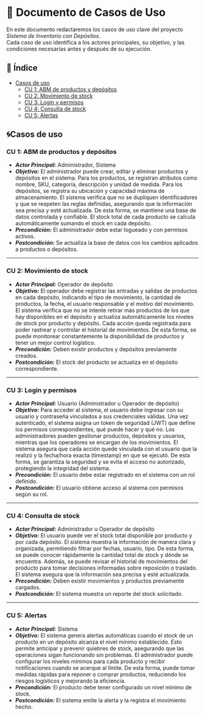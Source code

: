 # 📑 Documento de Casos de Uso  
En este documento redactaremos los casos de uso clave del proyecto *Sistema de Inventario con Depósitos*.  
Cada caso de uso identifica a los actores principales, su objetivo, y las condiciones necesarias antes y después de su ejecución.



## 📌 Índice

- [Casos de uso](#casos-de-uso)
  - [CU 1: ABM de productos y depósitos](#cu-1-abm-de-productos-y-depósitos)
  - [CU 2: Movimiento de stock](#cu-2-movimiento-de-stock)
  - [CU 3: Login y permisos](#cu-3-login-y-permisos)
  - [CU 4: Consulta de stock](#cu-4-consulta-de-stock)
  - [CU 5: Alertas](#cu-5-alertas)



## 🌀Casos de uso

### CU 1: ABM de productos y depósitos

- ***Actor Principal:*** Administrador, Sistema  
- ***Objetivo:*** El administrador puede crear, editar y eliminar productos y depósitos en el sistema. Para los productos, se registran atributos como nombre, SKU, categoría, descripción y unidad de medida. Para los depósitos, se registra su ubicación y capacidad máxima de almacenamiento. El sistema verifica que no se dupliquen identificadores y que se respeten las reglas definidas, asegurando que la información sea precisa y esté actualizada. De esta forma, se mantiene una base de datos controlada y confiable. El stock total de cada producto se calcula automáticamente sumando el stock en cada depósito.  
- ***Precondición:*** El administrador debe estar logueado y con permisos activos.  
- ***Postcondición:*** Se actualiza la base de datos con los cambios aplicados a productos o depósitos.  

---

### CU 2: Movimiento de stock

- ***Actor Principal:*** Operador de depósito  
- ***Objetivo:***  El operador debe registrar las entradas y salidas de productos en cada depósito, indicando el tipo de movimiento, la cantidad de productos, la fecha, el usuario responsable y el motivo del movimiento. El sistema verifica que no se intente retirar más productos de los que hay disponibles en el depósito y actualiza automáticamente los niveles de stock por producto y depósito. Cada acción queda registrada para poder rastrear y controlar el historial de movimientos. De esta forma, se puede monitorear constantemente la disponibilidad de productos y tener un mejor control logístico.  
- ***Precondición:*** Deben existir productos y depósitos previamente creados.  
- ***Postcondición:*** El stock del producto se actualiza en el depósito correspondiente.  

---

### CU 3: Login y permisos

- ***Actor Principal:*** Usuario (Administrador u Operador de depósito)  
- ***Objetivo:*** Para acceder al sistema, el usuario debe ingresar con su usuario y contraseña vinculados a sus credenciales válidas. Una vez autenticado, el sistema asigna un token de seguridad (JWT) que define los permisos correspondientes, qué puede hacer y qué no. Los administradores pueden gestionar productos, depósitos y usuarios, mientras que los operadores se encargan de los movimientos. El sistema asegura que cada acción quede vinculada con el usuario que la realizó y la fecha/hora exacta (timestamp) en que se ejecutó. De esta forma, se garantiza la seguridad y se evita el acceso no autorizado, protegiendo la integridad del sistema.  
- ***Precondición:*** El usuario debe estar registrado en el sistema con un rol definido.  
- ***Postcondición:*** El usuario obtiene acceso al sistema con permisos según su rol.  

---

### CU 4: Consulta de stock

- ***Actor Principal:*** Administrador u Operador de depósito  
- ***Objetivo:***  El usuario puede ver el stock total disponible por producto y por cada depósito. El sistema muestra la información de manera clara y organizada, permitiendo filtrar por fechas, usuario, tipo. De esta forma, se puede conocer rápidamente la cantidad total de stock y dónde se encuentra. Además, se puede revisar el historial de movimientos del producto para tomar decisiones informadas sobre reposición o traslado. El sistema asegura que la información sea precisa y esté actualizada.  
- ***Precondición:*** Deben existir movimientos y productos previamente cargados.  
- ***Postcondición:*** El sistema muestra un reporte del stock solicitado.  

---

### CU 5: Alertas

- ***Actor Principal:*** Sistema  
- ***Objetivo:*** El sistema genera alertas automáticas cuando el stock de un producto en un depósito alcanza el nivel mínimo establecido. Esto permite anticipar y prevenir quiebres de stock, asegurando que las operaciones sigan funcionando sin problemas. El administrador puede configurar los niveles mínimos para cada producto y recibir notificaciones cuando se acerque al límite. De esta forma, puede tomar medidas rápidas para reponer o comprar productos, reduciendo los riesgos logísticos y mejorando la eficiencia.  
- ***Precondición:*** El producto debe tener configurado un nivel mínimo de stock.  
- ***Postcondición:*** El sistema emite la alerta y la registra el movimiento hecho.